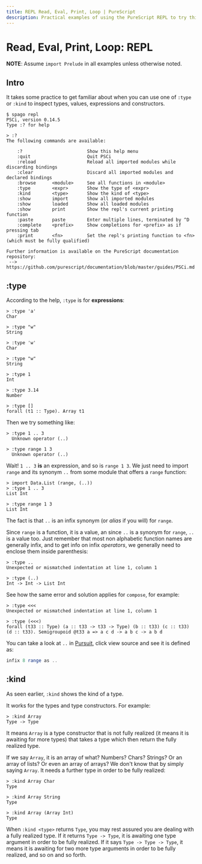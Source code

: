 ```yaml
---
title: REPL Read, Eval, Print, Loop | PureScript
description: Practical examples of using the PureScript REPL to try things and inspect types and values
---
```


# Read, Eval, Print, Loop: REPL

**NOTE**: Assume `import Prelude` in all examples unless otherwise noted.

## Intro

It takes some practice to get familiar about when you can use one of `:type` or `:kind` to inspect types, values, expressions and constructors.

```text title="help on the repl"
$ spago repl
PSCi, version 0.14.5
Type :? for help

> :?           
The following commands are available:

    :?                        Show this help menu
    :quit                     Quit PSCi
    :reload                   Reload all imported modules while discarding bindings
    :clear                    Discard all imported modules and declared bindings
    :browse      <module>     See all functions in <module>
    :type        <expr>       Show the type of <expr>
    :kind        <type>       Show the kind of <type>
    :show        import       Show all imported modules
    :show        loaded       Show all loaded modules
    :show        print        Show the repl's current printing function
    :paste       paste        Enter multiple lines, terminated by ^D
    :complete    <prefix>     Show completions for <prefix> as if pressing tab
    :print       <fn>         Set the repl's printing function to <fn> (which must be fully qualified)

Further information is available on the PureScript documentation repository:
 --> https://github.com/purescript/documentation/blob/master/guides/PSCi.md
```

## :type

According to the help, `:type` is for **expressions**:

```text title="Use :type for expressions"
> :type 'a'
Char

> :type "w" 
String

> :type 'w'
Char

> :type "w"
String

> :type 1
Int

> :type 3.14
Number

> :type []
forall (t1 :: Type). Array t1
```

Then we try something like:

```text
> :type 1 .. 3
  Unknown operator (..)

> :type range 1 3
  Unknown operator (..)
```

Wait! `1 .. 3` **is** an expression, and so is `range 1 3`. We just need to import `range` and its synonym `..` from some module that offers a `range` function:

```text title="import range and .."
> import Data.List (range, (..))
> :type 1 .. 3
List Int

> :type range 1 3 
List Int
```

The fact is that `..` is an infix synonym (or *alias* if you will) for `range`.

Since `range` is a function, it is a value, an since `..` is a synonym for `range`, `..` is a value too. Just remember that most non alphabetic function names are generally infix, and to get info on infix *operators*, we generally need to enclose them inside parenthesis:

```text
> :type ..
Unexpected or mismatched indentation at line 1, column 1

> :type (..)
Int -> Int -> List Int
```

See how the same error and solution applies for `compose`, for example:

```text
> :type <<<  
Unexpected or mismatched indentation at line 1, column 1

> :type (<<<)
forall (t33 :: Type) (a :: t33 -> t33 -> Type) (b :: t33) (c :: t33) (d :: t33). Semigroupoid @t33 a => a c d -> a b c -> a b d
```

You can take a look at `..` in [Pursuit](https://pursuit.purescript.org/packages/purescript-arrays/6.0.1/docs/Data.Array#v:(..)), click view source and see it is defined as:

```haskell
infix 8 range as ..
```

## :kind

As seen earlier, `:kind` shows the kind of a type.

It works for the types and type constructors. For example:

```text
> :kind Array
Type -> Type
```

It means `Array` is a type constructor that is not fully realized (it means it is awaiting for more types) that takes a type which then return the fully realized type.

If we say `Array`, it is an array of what? Numbers? Chars? Strings? Or an array of lists? Or even an array of arrays? We don't know that by simply saying `Array`. It needs a further type in order to be fully realized:

```
> :kind Array Char
Type

> :kind Array String
Type

> :kind Array (Array Int)
Type
```

When `:kind <type>` returns `Type`, you may rest assured you are dealing with a fully realized type. If it returns `Type -> Type`, it is awaiting one type argument in order to be fully realized. If it says `Type -> Type -> Type`, it means it is awaiting for two more type arguments in order to be fully realized, and so on and so forth.
